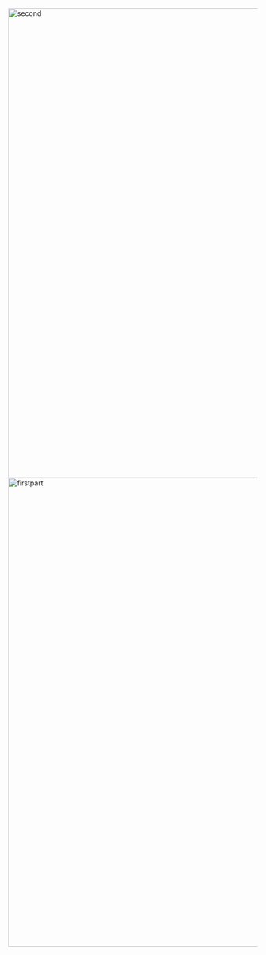 <img width="949" alt="second" src="https://github.com/user-attachments/assets/71df1658-33b0-4b6e-9e51-e4f45f0eaa33" />
<img width="948" alt="firstpart" src="https://github.com/user-attachments/assets/e7503281-95c5-49de-abd5-70e833879ca2" />
